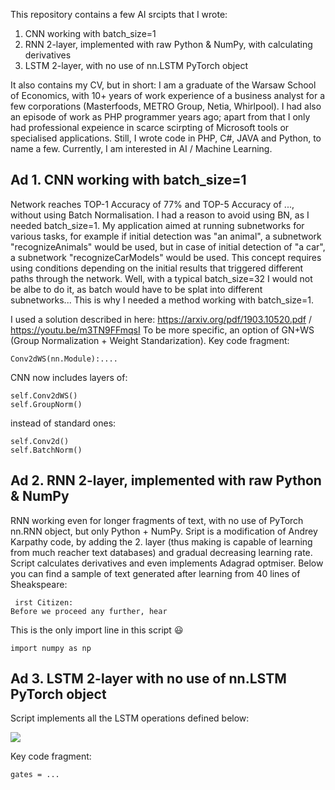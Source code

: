 This repository contains a few AI srcipts that I wrote:
1. CNN working with batch_size=1
2. RNN 2-layer, implemented with raw Python & NumPy, with calculating derivatives
3. LSTM 2-layer, with no use of nn.LSTM PyTorch object

It also contains my CV, but in short: I am a graduate of the Warsaw School of Economics, with 10+ years of work experience of a business analyst for a few corporations (Masterfoods, METRO Group, Netia, Whirlpool). I had also an episode of work as PHP programmer years ago; apart from that I only had professional expeience in scarce scirpting of Microsoft tools or specialised applications. Still, I wrote code in PHP, C#, JAVA and Python, to name a few. Currently, I am interested in AI / Machine Learning.

## Ad 1. CNN working with batch_size=1
Network reaches TOP-1 Accuracy of 77% and TOP-5 Accuracy of ..., without using Batch Normalisation. I had a reason to avoid using BN, as I needed batch_size=1. My application aimed at running subnetworks for various tasks, for example if initial detection was "an animal", a subnetwork "recognizeAnimals" would be used, but in case of initial detection of "a car", a subnetwork "recognizeCarModels" would be used. This concept requires using conditions depending on the initial results that triggered different paths through the network. Well, with a typical batch_size=32 I would not be albe to do it, as batch would have to be splat into different subnetworks... This is why I needed a method working with batch_size=1.

I used a solution described in here: https://arxiv.org/pdf/1903.10520.pdf / https://youtu.be/m3TN9FFmqsI To be more specific, an option of GN+WS (Group Normalization + Weight Standarization). Key code fragment: 
```{python}
Conv2dWS(nn.Module):....
```
CNN now includes layers of: 
```{python}
self.Conv2dWS()
self.GroupNorm()
```
instead of standard ones: 
```{python}
self.Conv2d()
self.BatchNorm()
```

## Ad 2. RNN 2-layer, implemented with raw Python & NumPy
RNN working even for longer fragments of text, with no use of PyTorch nn.RNN object, but only Python + NumPy. Sript is a modification of Andrey Karpathy code, by adding the 2. layer (thus making is capable of learning from much reacher text databases) and gradual decreasing learning rate. Script calculates derivatives and even implements Adagrad optmiser. Below you can find a sample of text generated after learning from 40 lines of Sheakspeare:

```{python}
 irst Citizen:
Before we proceed any further, hear  
```
This is the only import line in this script :smiley:
```{python}
import numpy as np
```

## Ad 3. LSTM 2-layer with no use of nn.LSTM PyTorch object
Script implements all the LSTM operations defined below:


<img src=https://i.stack.imgur.com/L6W94.png>


Key code fragment: 
```{python}
gates = ...
```
